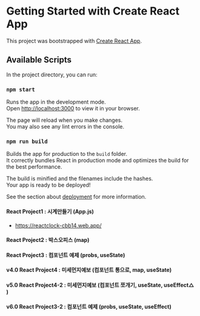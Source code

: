 # Getting Started with Create React App

This project was bootstrapped with [Create React App](https://github.com/facebook/create-react-app).

## Available Scripts

In the project directory, you can run:

### `npm start`

Runs the app in the development mode.\
Open [http://localhost:3000](http://localhost:3000) to view it in your browser.

The page will reload when you make changes.\
You may also see any lint errors in the console.

### `npm run build`

Builds the app for production to the `build` folder.\
It correctly bundles React in production mode and optimizes the build for the best performance.

The build is minified and the filenames include the hashes.\
Your app is ready to be deployed!

See the section about [deployment](https://facebook.github.io/create-react-app/docs/deployment) for more information.

#### React Project1 : 시계만들기 (App.js)
 + https://reactclock-cbb14.web.app/
#### React Project2 : 박스오피스 (map)
#### React Project3 : 컴포넌트 예제 (probs, useState)
#### v4.0 React Project4 : 미세먼지예보 (컴포넌트 통으로, map, useState)
#### v5.0 React Project4-2 : 미세먼지예보 (컴포넌트 쪼개기, useState, useEffect△ )
#### v6.0 React Project3-2 : 컴포넌트 예제 (probs, useState, useEffect)
